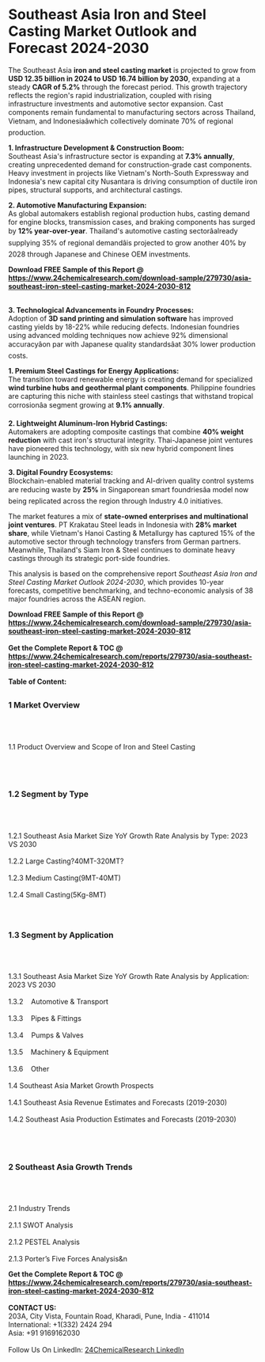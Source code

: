 <h1>Southeast Asia Iron and Steel Casting Market Outlook and Forecast 2024-2030</h1><p>The Southeast Asia <strong>iron and steel casting market</strong> is projected to grow from <strong>USD 12.35 billion in 2024 to USD 16.74 billion by 2030</strong>, expanding at a steady <strong>CAGR of 5.2%</strong> through the forecast period. This growth trajectory reflects the region's rapid industrialization, coupled with rising infrastructure investments and automotive sector expansion. Cast components remain fundamental to manufacturing sectors across Thailand, Vietnam, and Indonesiaâwhich collectively dominate 70% of regional production.</p><p><strong>1. Infrastructure Development &amp; Construction Boom:</strong><br>
Southeast Asia's infrastructure sector is expanding at <strong>7.3% annually</strong>, creating unprecedented demand for construction-grade cast components. Heavy investment in projects like Vietnam's North-South Expressway and Indonesia's new capital city Nusantara is driving consumption of ductile iron pipes, structural supports, and architectural castings.</p><p><strong>2. Automotive Manufacturing Expansion:</strong><br>
As global automakers establish regional production hubs, casting demand for engine blocks, transmission cases, and braking components has surged by <strong>12% year-over-year</strong>. Thailand's automotive casting sectorâalready supplying 35% of regional demandâis projected to grow another 40% by 2028 through Japanese and Chinese OEM investments.</p><div><b>Download FREE Sample of this Report @ 
            <a href="https://www.24chemicalresearch.com/download-sample/279730/asia-southeast-iron-steel-casting-market-2024-2030-812">
            https://www.24chemicalresearch.com/download-sample/279730/asia-southeast-iron-steel-casting-market-2024-2030-812</a></b></div><br><p><strong>3. Technological Advancements in Foundry Processes:</strong><br>
Adoption of <strong>3D sand printing and simulation software</strong> has improved casting yields by 18-22% while reducing defects. Indonesian foundries using advanced molding techniques now achieve 92% dimensional accuracyâon par with Japanese quality standardsâat 30% lower production costs.</p><p><strong>1. Premium Steel Castings for Energy Applications:</strong><br>
The transition toward renewable energy is creating demand for specialized <strong>wind turbine hubs and geothermal plant components</strong>. Philippine foundries are capturing this niche with stainless steel castings that withstand tropical corrosionâa segment growing at <strong>9.1% annually</strong>.</p><p><strong>2. Lightweight Aluminum-Iron Hybrid Castings:</strong><br>
Automakers are adopting composite castings that combine <strong>40% weight reduction</strong> with cast iron's structural integrity. Thai-Japanese joint ventures have pioneered this technology, with six new hybrid component lines launching in 2023.</p><p><strong>3. Digital Foundry Ecosystems:</strong><br>
Blockchain-enabled material tracking and AI-driven quality control systems are reducing waste by <strong>25%</strong> in Singaporean smart foundriesâa model now being replicated across the region through Industry 4.0 initiatives.</p><p>The market features a mix of <strong>state-owned enterprises and multinational joint ventures</strong>. PT Krakatau Steel leads in Indonesia with <strong>28% market share</strong>, while Vietnam's Hanoi Casting &amp; Metallurgy has captured 15% of the automotive sector through technology transfers from German partners. Meanwhile, Thailand's Siam Iron &amp; Steel continues to dominate heavy castings through its strategic port-side foundries.</p><p>This analysis is based on the comprehensive report <em>Southeast Asia Iron and Steel Casting Market Outlook 2024-2030</em>, which provides 10-year forecasts, competitive benchmarking, and techno-economic analysis of 38 major foundries across the ASEAN region.</p><div><b>Download FREE Sample of this Report @ 
            <a href="https://www.24chemicalresearch.com/download-sample/279730/asia-southeast-iron-steel-casting-market-2024-2030-812">
            https://www.24chemicalresearch.com/download-sample/279730/asia-southeast-iron-steel-casting-market-2024-2030-812</a></b></div><br><div><b>Get the Complete Report & TOC @ 
            <a href="https://www.24chemicalresearch.com/reports/279730/asia-southeast-iron-steel-casting-market-2024-2030-812">
            https://www.24chemicalresearch.com/reports/279730/asia-southeast-iron-steel-casting-market-2024-2030-812</a></b></div><br>
            <b>Table of Content:</b><p><h2><span style="font-size:16px"><strong>1 Market Overview&nbsp;&nbsp; &nbsp;</strong></span></h2><br />
<br />
<p>1.1 Product Overview and Scope of Iron and Steel Casting&nbsp;</p><br />
<br />
<h2><strong><span style="font-size:16px">1.2 Segment by Type&nbsp;&nbsp; &nbsp;</span></strong></h2><br />
<br />
<p>1.2.1 Southeast Asia Market Size YoY Growth Rate Analysis by Type: 2023 VS 2030&nbsp;&nbsp; &nbsp;<br /><br />
1.2.2 Large Casting?40MT-320MT?&nbsp;&nbsp; &nbsp;<br /><br />
1.2.3 Medium Casting(9MT-40MT)<br /><br />
1.2.4 Small Casting(5Kg-8MT)<br /><br />
<br />
<h2><span style="font-size:16px"><strong>1.3 Segment by Application&nbsp;&nbsp;</strong></span></h2><br />
<br />
<p>1.3.1 Southeast Asia Market Size YoY Growth Rate Analysis by Application: 2023 VS 2030&nbsp;&nbsp; &nbsp;<br /><br />
1.3.2&nbsp;&nbsp; &nbsp;Automotive & Transport<br /><br />
1.3.3&nbsp;&nbsp; &nbsp;Pipes & Fittings<br /><br />
1.3.4&nbsp;&nbsp; &nbsp;Pumps & Valves<br /><br />
1.3.5&nbsp;&nbsp; &nbsp;Machinery & Equipment<br /><br />
1.3.6&nbsp;&nbsp; &nbsp;Other<br /><br />
1.4 Southeast Asia Market Growth Prospects&nbsp;&nbsp; &nbsp;<br /><br />
1.4.1 Southeast Asia Revenue Estimates and Forecasts (2019-2030)&nbsp;&nbsp; &nbsp;<br /><br />
1.4.2 Southeast Asia Production Estimates and Forecasts (2019-2030)&nbsp;&nbsp;</p><br />
<br />
<h2><span style="font-size:16px"><strong>2 Southeast Asia Growth Trends&nbsp;&nbsp; &nbsp;</strong></span></h2><br />
<br />
<p>2.1 Industry Trends&nbsp;&nbsp; &nbsp;<br /><br />
2.1.1 SWOT Analysis&nbsp;&nbsp; &nbsp;<br /><br />
2.1.2 PESTEL Analysis&nbsp;&nbsp; &nbsp;<br /><br />
2.1.3 Porter&rsquo;s Five Forces Analysis&n</p><div><b>Get the Complete Report & TOC @ 
            <a href="https://www.24chemicalresearch.com/reports/279730/asia-southeast-iron-steel-casting-market-2024-2030-812">
            https://www.24chemicalresearch.com/reports/279730/asia-southeast-iron-steel-casting-market-2024-2030-812</a></b></div><br><b>CONTACT US:</b><br>
            203A, City Vista, Fountain Road, Kharadi, Pune, India - 411014<br>
            International: +1(332) 2424 294<br>
            Asia: +91 9169162030 <br><br>
            Follow Us On LinkedIn: <a href="https://www.linkedin.com/company/24chemicalresearch/">24ChemicalResearch LinkedIn</a>